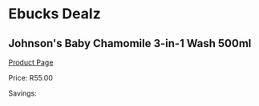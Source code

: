 
# Ebucks Dealz
## Johnson's Baby Chamomile 3-in-1 Wash 500ml
[Product Page](https://www.ebucks.com/web/shop/productSelected.do?prodId=965979241&catId=1186088243)

Price: R55.00

Savings: 


	